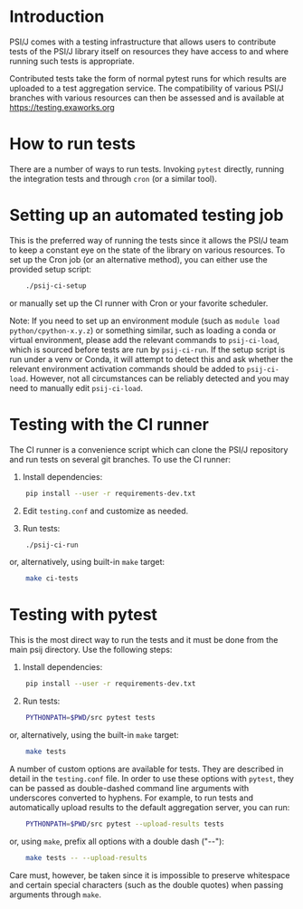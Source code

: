 Introduction
============

PSI/J comes with a testing infrastructure that allows users to contribute
tests of the PSI/J library itself on resources they have access to and where
running such tests is appropriate.

Contributed tests take the form of normal pytest runs for which results
are uploaded to a test aggregation service. The compatibility of various
PSI/J branches with various resources can then be assessed and is
available at https://testing.exaworks.org

How to run tests
================

There are a number of ways to run tests. Invoking `pytest` directly,
running the integration tests and through `cron` (or a similar tool).

Setting up an automated testing job
===================================

This is the preferred way of running the tests since it allows the PSI/J
team to keep a constant eye on the state of the library on various
resources. To set up the Cron job (or an alternative method), you can either
use the provided setup script:

```bash
    ./psij-ci-setup
```

or manually set up the CI runner with Cron or your favorite scheduler.

Note: If you need to set up an environment module (such as
`module load python/cpython-x.y.z`) or something similar, such as
loading a conda or virtual environment, please add the relevant commands to
`psij-ci-load`, which is sourced before tests are run by `psij-ci-run`. If the
setup script is run under a venv or Conda, it will attempt to detect this and
ask whether the relevant environment activation commands should be added to
`psij-ci-load`. However, not all circumstances can be reliably detected and
you may need to manually edit `psij-ci-load`.

Testing with the CI runner
==========================

The CI runner is a convenience script which can clone the PSI/J
repository and run tests on several git branches. To use the CI runner:

1. Install dependencies:
```bash
    pip install --user -r requirements-dev.txt
```

2. Edit `testing.conf` and customize as needed.

3. Run tests:

```bash
    ./psij-ci-run
```

or, alternatively, using  built-in `make` target:

```bash
    make ci-tests
```


Testing with pytest
===================

This is the most direct way to run the tests and it must be done from the
main psij directory. Use the following steps:

1. Install dependencies:
```bash
    pip install --user -r requirements-dev.txt
```

2. Run tests:

```bash
    PYTHONPATH=$PWD/src pytest tests
```

or, alternatively, using the built-in `make` target:

```bash
    make tests
```

A number of custom options are available for tests. They are described in
detail in the `testing.conf` file. In order to use these options with
`pytest`, they can be passed as double-dashed command line arguments with
underscores converted to hyphens. For example, to run tests and
automatically upload results to the default aggregation server, you can
run:

```bash
    PYTHONPATH=$PWD/src pytest --upload-results tests
```

or, using `make`, prefix all options with a double dash ("--"):

```bash
    make tests -- --upload-results
```

Care must, however, be taken since it is impossible to preserve
whitespace and certain special characters (such as the double quotes)
when passing arguments through `make`.

